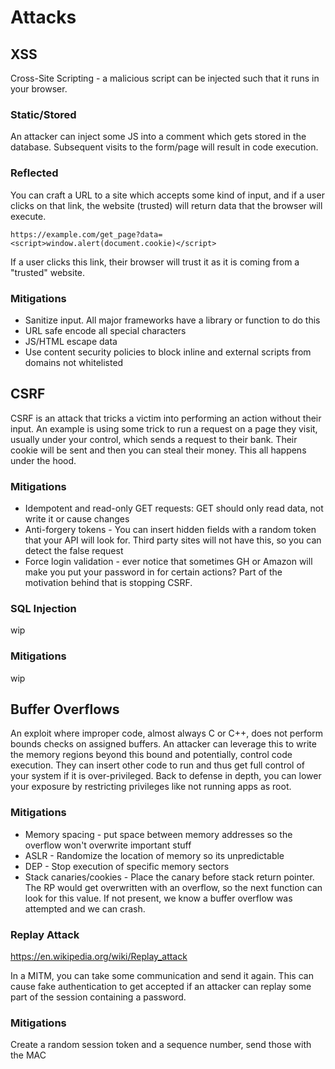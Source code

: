 # Attacks

## XSS
Cross-Site Scripting - a malicious script can be injected such that it runs in your browser.


### Static/Stored
An attacker can inject some JS into a comment which gets stored in the database. Subsequent visits to the form/page will result in code execution.

### Reflected
You can craft a URL to a site which accepts some kind of input, and if a user clicks on that link, the website (trusted) will return data that the browser will execute. 

```
https://example.com/get_page?data=<script>window.alert(document.cookie)</script> 
```

If a user clicks this link, their browser will trust it as it is coming from a "trusted" website.

### Mitigations

* Sanitize input. All major frameworks have a library or function to do this
* URL safe encode all special characters
* JS/HTML escape data
* Use content security policies to block inline and external scripts from domains not whitelisted

## CSRF
CSRF is an attack that tricks a victim into performing an action without their input. An example is using some trick to run a request on a page they visit, usually under your control, which sends a request to their bank. Their cookie will be sent and then you can steal their money. This all happens under the hood.

### Mitigations
* Idempotent and read-only GET requests: GET should only read data, not write it or cause changes
* Anti-forgery tokens - You can insert hidden fields with a random token that your API will look for. Third party sites will not have this, so you can detect the false request
* Force login validation - ever notice that sometimes GH or Amazon will make you put your password in for certain actions? Part of the motivation behind that is stopping CSRF.

### SQL Injection
wip
### Mitigations
wip


## Buffer Overflows
An exploit where improper code, almost always C or C++, does not perform bounds checks on assigned buffers. An attacker can leverage this to write the memory regions beyond this bound and potentially, control code execution. They can insert other code to run and thus get full control of your system if it is over-privileged. Back to defense in depth, you can lower your exposure by restricting privileges like not running apps as root.


### Mitigations
* Memory spacing - put space between memory addresses so the overflow won't overwrite important stuff
* ASLR - Randomize the location of memory so its unpredictable
* DEP - Stop execution of specific memory sectors
* Stack canaries/cookies - Place the canary before stack return pointer. The RP would get overwritten with an overflow, so the next function can look for this value. If not present, we know a buffer overflow was attempted and we can crash. 

### Replay Attack
https://en.wikipedia.org/wiki/Replay_attack

In a MITM, you can take some communication and send it again. This can cause fake authentication to get accepted if an attacker can replay some part of the session containing a password. 

### Mitigations
Create a random session token and a sequence number, send those with the MAC